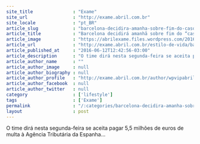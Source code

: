 ```yaml
---
site_title               : "Exame"
site_url                 : "http://exame.abril.com.br"
site_locale              : "pt_BR"
article_slug             : "barcelona-decidira-amanha-sobre-fim-do-caso-neymar"
article_title            : "Barcelona decidirá amanhã sobre fim do “caso Neymar”"
article_image            : "https://abrilexame.files.wordpress.com/2016/09/size_960_16_9_neymar-barcelona3.jpg?quality=70&strip=all&w=960"
article_url              : "http://exame.abril.com.br/estilo-de-vida/barcelona-decidira-amanha-sobre-fim-do-caso-neymar/"
article_published_at     : "2016-06-12T12:42:56-03:00"
article_description      : "O time dirá nesta segunda-feira se aceita pagar 5,5 milhões de euros de multa à Agência Tributária da Espanha..."
article_author_name      : ""
article_author_image     : null
article_author_biography : null
article_author_profile   : "http://exame.abril.com.br/author/wpvipabril/"
article_author_facebook  : null
article_author_twitter   : null
category                 : ['lifestyle']
tags                     : ['Exame']
permalink                : "/:categories/barcelona-decidira-amanha-sobre-fim-do-caso-neymar/"
layout                   : post
---
```


O time dirá nesta segunda-feira se aceita pagar 5,5 milhões de euros de multa à Agência Tributária da Espanha...
